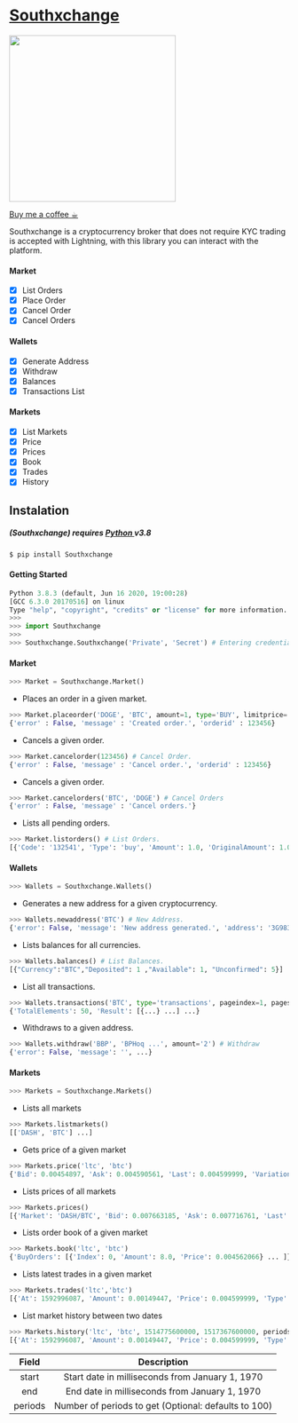 # [Southxchange](www.southxchange.com/)

<img src='https://www.cryptunit.com/exchangeicons/38.png' width="300" height="300">

[Buy me a coffee ☕︎](https://paywall.link/to/donate)

Southxchange is a cryptocurrency broker that does not require KYC trading is accepted with Lightning, with this library you can interact with the platform.

#### Market
 - [x] List Orders
 - [x] Place Order
 - [x] Cancel Order
 - [x] Cancel Orders

#### Wallets
 - [x] Generate Address
 - [x] Withdraw
 - [x] Balances
 - [x] Transactions List

#### Markets
- [x] List Markets
- [x] Price
- [x] Prices
- [x] Book
- [x] Trades
- [x] History

## Instalation

##### (Southxchange)  requires [ Python ](https://www.python.org) v3.8

```sh
$ pip install Southxchange
```

#### Getting Started

```python
Python 3.8.3 (default, Jun 16 2020, 19:00:28)
[GCC 6.3.0 20170516] on linux
Type "help", "copyright", "credits" or "license" for more information.
>>>
>>> import Southxchange
>>>
>>> Southxchange.Southxchange('Private', 'Secret') # Entering credentials.
```

#### Market

```python
>>> Market = Southxchange.Market()
```

- Places an order in a given market.

```python
>>> Market.placeorder('DOGE', 'BTC', amount=1, type='BUY', limitprice='0.00000001') # Place Order.
{'error' : False, 'message' : 'Created order.', 'orderid' : 123456}
```

- Cancels a given order.

```python
>>> Market.cancelorder(123456) # Cancel Order.
{'error' : False, 'message' : 'Cancel order.', 'orderid' : 123456}
```

- Cancels a given order.

```python
>>> Market.cancelorders('BTC', 'DOGE') # Cancel Orders
{'error' : False, 'message' : 'Cancel orders.'}
```

- Lists all pending orders.

```python
>>> Market.listorders() # List Orders.
[{'Code': '132541', 'Type': 'buy', 'Amount': 1.0, 'OriginalAmount': 1.0, 'LimitPrice': 1e-08, 'ListingCurrency': 'DOGE', 'ReferenceCurrency': 'BTC'}]
```

#### Wallets

```python
>>> Wallets = Southxchange.Wallets()
```

- Generates a new address for a given cryptocurrency.

```python
>>> Wallets.newaddress('BTC') # New Address.
{'error': False, 'message': 'New address generated.', 'address': '3G983JSIM ...'}
```

- Lists balances for all currencies.

```python
>>> Wallets.balances() # List Balances.
[{"Currency":"BTC","Deposited": 1 ,"Available": 1, "Unconfirmed": 5}]
```

- List all transactions.

```python
>>> Wallets.transactions('BTC', type='transactions', pageindex=1, pagesize=50) # List History Transactions.
{'TotalElements': 50, 'Result': [{...} ...] ...}
```

- Withdraws to a given address. 

```python
>>> Wallets.withdraw('BBP', 'BPHoq ...', amount='2') # Withdraw
{'error': False, 'message': '', ...}
```

#### Markets

```python
>>> Markets = Southxchange.Markets()
```

- Lists all markets

```python
>>> Markets.listmarkets()
[['DASH', 'BTC'] ...]
```

- Gets price of a given market

```python
>>> Markets.price('ltc', 'btc')
{'Bid': 0.00454897, 'Ask': 0.004590561, 'Last': 0.004599999, 'Variation24Hr': 0.27, 'Volume24Hr': 34.04216098}
```

- Lists prices of all markets

```python
>>> Markets.prices()
[{'Market': 'DASH/BTC', 'Bid': 0.007663185, 'Ask': 0.007716761, 'Last': 0.007727174, 'Variation24Hr': 3.73, 'Volume24Hr': 32.97202091} ...]
```

- Lists order book of a given market


```python
>>> Markets.book('ltc', 'btc')
{'BuyOrders': [{'Index': 0, 'Amount': 8.0, 'Price': 0.004562066} ... ]}
```

- Lists latest trades in a given market

```python
>>> Markets.trades('ltc','btc')
[{'At': 1592996087, 'Amount': 0.00149447, 'Price': 0.004599999, 'Type': 'buy'} ...]
```

- List market history between two dates

```python
>>> Markets.history('ltc', 'btc', 1514775600000, 1517367600000, periods=100)
[{'At': 1592996087, 'Amount': 0.00149447, 'Price': 0.004599999, 'Type': 'buy'} ... ]
```


| Field           | Description     |
| :-------------: | :-------------: |
| start           | Start date in milliseconds from January 1, 1970 |
| end             | End date in milliseconds from January 1, 1970 |
| periods         | Number of periods to get (Optional: defaults to 100) |


